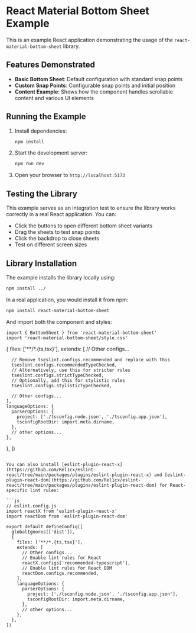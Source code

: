 # React Material Bottom Sheet Example

This is an example React application demonstrating the usage of the `react-material-bottom-sheet` library.

## Features Demonstrated

- **Basic Bottom Sheet**: Default configuration with standard snap points
- **Custom Snap Points**: Configurable snap points and initial position
- **Content Example**: Shows how the component handles scrollable content and various UI elements

## Running the Example

1. Install dependencies:
   ```bash
   npm install
   ```

2. Start the development server:
   ```bash
   npm run dev
   ```

3. Open your browser to `http://localhost:5173`

## Testing the Library

This example serves as an integration test to ensure the library works correctly in a real React application. You can:

- Click the buttons to open different bottom sheet variants
- Drag the sheets to test snap points
- Click the backdrop to close sheets
- Test on different screen sizes

## Library Installation

The example installs the library locally using:
```bash
npm install ../
```

In a real application, you would install it from npm:
```bash
npm install react-material-bottom-sheet
```

And import both the component and styles:
```tsx
import { BottomSheet } from 'react-material-bottom-sheet'
import 'react-material-bottom-sheet/style.css'
```
  {
    files: ['**/*.{ts,tsx}'],
    extends: [
      // Other configs...

      // Remove tseslint.configs.recommended and replace with this
      tseslint.configs.recommendedTypeChecked,
      // Alternatively, use this for stricter rules
      tseslint.configs.strictTypeChecked,
      // Optionally, add this for stylistic rules
      tseslint.configs.stylisticTypeChecked,

      // Other configs...
    ],
    languageOptions: {
      parserOptions: {
        project: ['./tsconfig.node.json', './tsconfig.app.json'],
        tsconfigRootDir: import.meta.dirname,
      },
      // other options...
    },
  },
])
```

You can also install [eslint-plugin-react-x](https://github.com/Rel1cx/eslint-react/tree/main/packages/plugins/eslint-plugin-react-x) and [eslint-plugin-react-dom](https://github.com/Rel1cx/eslint-react/tree/main/packages/plugins/eslint-plugin-react-dom) for React-specific lint rules:

```js
// eslint.config.js
import reactX from 'eslint-plugin-react-x'
import reactDom from 'eslint-plugin-react-dom'

export default defineConfig([
  globalIgnores(['dist']),
  {
    files: ['**/*.{ts,tsx}'],
    extends: [
      // Other configs...
      // Enable lint rules for React
      reactX.configs['recommended-typescript'],
      // Enable lint rules for React DOM
      reactDom.configs.recommended,
    ],
    languageOptions: {
      parserOptions: {
        project: ['./tsconfig.node.json', './tsconfig.app.json'],
        tsconfigRootDir: import.meta.dirname,
      },
      // other options...
    },
  },
])
```
